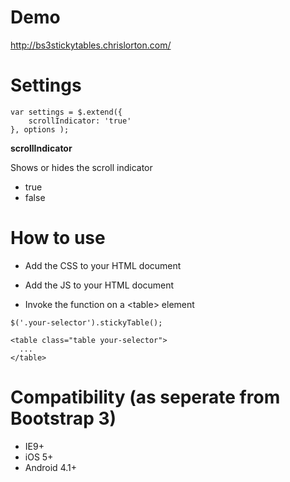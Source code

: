 # Demo

http://bs3stickytables.chrislorton.com/

# Settings

```
var settings = $.extend({
    scrollIndicator: 'true'
}, options );
```

**scrollIndicator**

Shows or hides the scroll indicator

- true
- false

# How to use

- Add the CSS to your HTML document

- Add the JS to your HTML document

- Invoke the function on a &lt;table&gt; element

```
$('.your-selector').stickyTable();
```
```
<table class="table your-selector">
  ...
</table>
```
# Compatibility (as seperate from Bootstrap 3)

- IE9+
- iOS 5+
- Android 4.1+
